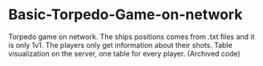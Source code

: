 # Basic-Torpedo-Game-on-network
Torpedo game on network. The ships positions comes from .txt files and it is only 1v1. The players only get information about their shots. Table visualization on the server, one table for every player. (Archived code)
